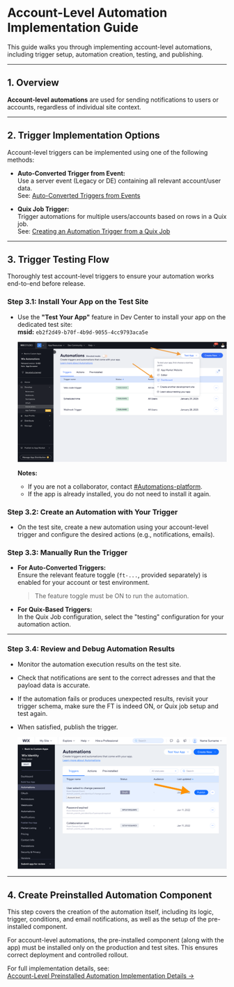 # Account-Level Automation Implementation Guide

This guide walks you through implementing account-level automations, including trigger setup, automation creation, testing, and publishing.

---

## 1. Overview

**Account-level automations** are used for sending notifications to users or accounts, regardless of individual site context.

---

## 2. Trigger Implementation Options

Account-level triggers can be implemented using one of the following methods:

- **Auto-Converted Trigger from Event:**  
  Use a server event (Legacy or DE) containing all relevant account/user data.  
  See: [Auto-Converted Triggers from Events](./Auto-converted%20triggers.md)

- **Quix Job Trigger:**  
  Trigger automations for multiple users/accounts based on rows in a Quix job.  
  See: [Creating an Automation Trigger from a Quix Job](./TRIGGER_FROM_QUIX_JOB.md)

---

## 3. Trigger Testing Flow

Thoroughly test account-level triggers to ensure your automation works end-to-end before release.

### Step 3.1: Install Your App on the Test Site

- Use the **"Test Your App"** feature in Dev Center to install your app on the dedicated test site:  
  **msid:** `eb2f2d49-b70f-4b9d-9055-4cc9793aca5e`
  
  ![Install App on Test Site](https://github.com/Pickman123/Private-Projects/blob/main/docs%20images/Install%20app%20for%20test.png?raw=true)

  **Notes:**
  - If you are not a collaborator, contact [#Automations-platform](https://wix.slack.com/archives/C7F2DUC1Y).
  - If the app is already installed, you do not need to install it again.

### Step 3.2: Create an Automation with Your Trigger

- On the test site, create a new automation using your account-level trigger and configure the desired actions (e.g., notifications, emails).

### Step 3.3: Manually Run the Trigger

- **For Auto-Converted Triggers:**  
  Ensure the relevant feature toggle (`ft-...`, provided separately) is enabled for your account or test environment.  
  > The feature toggle must be ON to run the automation.
- **For Quix-Based Triggers:**  
  In the Quix Job configuration, select the "testing" configuration for your automation action.

---

### Step 3.4: Review and Debug Automation Results

- Monitor the automation execution results on the test site.
- Check that notifications are sent to the correct adresses and that the payload data is accurate.
- If the automation fails or produces unexpected results, revisit your trigger schema, make sure the FT is indeed ON, or Quix job setup and test again.
- When satisfied, publish the trigger.

  ![Publish Trigger Example](https://github.com/Pickman123/Private-Projects/blob/main/docs%20images/Publish%20account%20level%20emails.png?raw=true)

---

## 4. Create Preinstalled Automation Component

This step covers the creation of the automation itself, including its logic, trigger, conditions, and email notifications, as well as the setup of the pre-installed component.

For account-level automations, the pre-installed component (along with the app) must be installed only on the production and test sites. This ensures correct deployment and controlled rollout.

For full implementation details, see:  
[Account-Level Preinstalled Automation Implementation Details →](./ACCOUNT_LEVEL_PREINSTALLED_IMPLEMENTATION.md)
